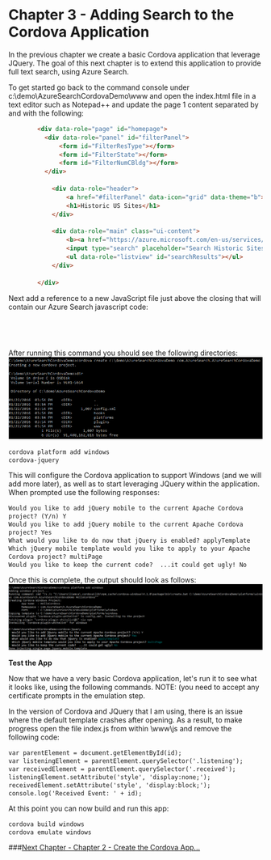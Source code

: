 # Chapter 3 - Adding Search to the Cordova Application

In the previous chapter we create a basic Cordova application that leverage JQuery.  The goal of this next chapter is to extend this application to provide full text search, using Azure Search.  

To get started go back to the command console under c:\demo\AzureSearchCordovaDemo\www and open the index.html file in a text editor such as Notepad++ and update the page 1 content separated by <!-- jquery mobile page 1 --> and <!-- end page 1 --> with the following:

```html
		<div data-role="page" id="homepage">
		  <div data-role="panel" id="filterPanel"> 
              <form id="FilterResType"></form>
              <form id="FilterState"></form>
              <form id="FilterNumCBldg"></form>
		  </div> 

			<div data-role="header">
                <a href="#filterPanel" data-icon="grid" data-theme="b">Filter</a>
				<h1>Historic US Sites</h1>
			</div>

			<div data-role="main" class="ui-content">
                <b><a href="https://azure.microsoft.com/en-us/services/search/">Powered by Azure Search</a></b>
				<input type="search" placeholder="Search Historic Sites" id="searchbar" /><br>
				<ul data-role="listview" id="searchResults"></ul>
			</div>

		</div> 
```

Next add a reference to a new JavaScript file just above the closing </body> that will contain our Azure Search javascript code:

<pre><code><script type="text/javascript" src="js/search.js"></script>
</code></pre>


After running this command you should see the following directories:
<img src="https://raw.githubusercontent.com/liamca/AzureSearchMobile/master/Chapter%202%20-%20Create%20the%20Cordova%20App/create_app.png" width="930" width="299">

<pre><code>cordova platform add windows
cordova-jquery</code></pre>

This will configure the Cordova application to support Windows (and we will add more later), as well as to start leveraging JQuery within the application.  When prompted use the following responses:

<pre><code>Would you like to add jQuery mobile to the current Apache Cordova project? (Y/n) Y
Would you like to add jQuery mobile to the current Apache Cordova project? Yes
What would you like to do now that jQuery is enabled? applyTemplate
Which jQuery mobile template would you like to apply to your Apache Cordova project? multiPage
Would you like to keep the current code?  ...it could get ugly! No
</code></pre>

Once this is complete, the output should look as follows:
<img src="https://raw.githubusercontent.com/liamca/AzureSearchMobile/master/Chapter%202%20-%20Create%20the%20Cordova%20App/configure_app.png" width="1270" width="329">

**Test the App**

Now that we have a very basic Cordova application, let's run it to see what it looks like, using the following commands.  NOTE: (you need to accept any certificate prompts in the emulation step.

In the version of Cordova and JQuery that I am using, there is an issue where the default template crashes after opening.  As a result, to make progress open the file index.js from within \www\js and remove the following code:

<pre><code>var parentElement = document.getElementById(id);
var listeningElement = parentElement.querySelector('.listening');
var receivedElement = parentElement.querySelector('.received');
listeningElement.setAttribute('style', 'display:none;');
receivedElement.setAttribute('style', 'display:block;');
console.log('Received Event: ' + id);
</code></pre>

At this point you can now build and run this app: 

<pre><code>cordova build windows
cordova emulate windows</code></pre>




###[Next Chapter - Chapter 2 - Create the Cordova App...](https://github.com/liamca/AzureSearchMobile/tree/master/Chapter%202%20-%20Create%20the%20Cordova%20App)

